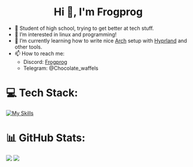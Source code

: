 <h1 align="center">Hi 👋, I'm Frogprog</h1>

- 👋 Student of high school, trying to get better at tech stuff.
- 👀 I’m interested in linux and programming!
- 🌱 I’m currently learning how to write nice [Arch](https://archlinux.org/) setup with [Hyprland](https://hyprland.org/) and other tools.
- 📫 How to reach me:
  - Discord: [Frogprog](https://discord.gg/6eaQCP7sd6)
  - Telegram: @Chocolate_waffels


# 💻 Tech Stack:
[![My Skills](https://skillicons.dev/icons?i=linux,ubuntu,arch,bash,cpp,git,github,vim,neovim,discord&theme=dark)](https://skillicons.dev)
# 📊 GitHub Stats:
![](https://github-readme-stats.vercel.app/api?username=FrogProg09&theme=gruvbox&hide_border=false&include_all_commits=false&count_private=false)
![](https://nirzak-streak-stats.vercel.app/?user=FrogProg09&theme=gruvbox&hide_border=false)<br/>
